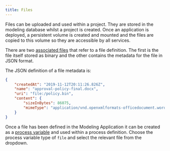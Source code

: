```yaml
---
title: Files
---
```


Files can be uploaded and used within a project. They are stored in the modeling database whilst a project is created. Once an application is deployed, a persistent volume is created and mounted and the files are copied to this volume so they are accessible by all services.

There are two [associated files](../projects.md#files) that refer to a file definition. The first is the file itself stored as binary and the other contains the metadata for the file in JSON format.

The JSON definition of a file metadata is:

```json
{
    "createdAt": "2019-11-12T20:11:26.826Z",
    "name": "approval-policy-final.docx",
    "uri": "file:/policy.bin",
    "content": {
        "sizeInBytes": 86075,
        "mimeType": "application/vnd.openxmlformats-officedocument.wordprocessingml.document"
    }
}
```

Once a file has been defined in the Modeling Application it can be created as a [process variable](../processes/variables.md) and used within a process definition. Choose the process variable type of `file` and select the relevant file from the dropdown.
